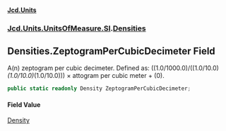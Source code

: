 #### [Jcd.Units](index.md 'index')
### [Jcd.Units.UnitsOfMeasure.SI](Jcd.Units.UnitsOfMeasure.SI.md 'Jcd.Units.UnitsOfMeasure.SI').[Densities](Densities.md 'Jcd.Units.UnitsOfMeasure.SI.Densities')

## Densities.ZeptogramPerCubicDecimeter Field

A(n) zeptogram per cubic decimeter. Defined as: ((1.0/1000.0)/((1.0/10.0)*(1.0/10.0)*(1.0/10.0))) × attogram per cubic meter + (0).

```csharp
public static readonly Density ZeptogramPerCubicDecimeter;
```

#### Field Value
[Density](Density.md 'Jcd.Units.UnitTypes.Density')